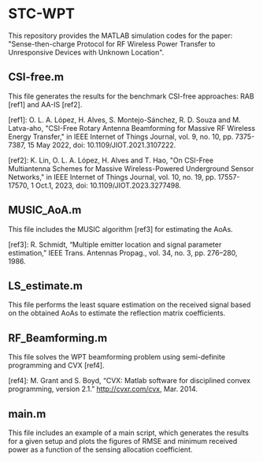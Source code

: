 # STC-WPT
This repository provides the MATLAB simulation codes for the paper: "Sense-then-charge Protocol for RF Wireless Power Transfer to Unresponsive Devices with Unknown Location".
## CSI-free.m
This file generates the results for the benchmark CSI-free approaches: RAB [ref1] and AA-IS [ref2].

[ref1]: O. L. A. López, H. Alves, S. Montejo-Sánchez, R. D. Souza and M. Latva-aho, "CSI-Free Rotary Antenna Beamforming for Massive RF Wireless Energy Transfer," in IEEE Internet of Things Journal, vol. 9, no. 10, pp. 7375-7387, 15 May 2022, doi: 10.1109/JIOT.2021.3107222.

[ref2]: K. Lin, O. L. A. López, H. Alves and T. Hao, "On CSI-Free Multiantenna Schemes for Massive Wireless-Powered Underground Sensor Networks," in IEEE Internet of Things Journal, vol. 10, no. 19, pp. 17557-17570, 1 Oct.1, 2023, doi: 10.1109/JIOT.2023.3277498.

## MUSIC_AoA.m
This file includes the MUSIC algorithm [ref3] for estimating the AoAs.

[ref3]: R. Schmidt, “Multiple emitter location and signal parameter estimation,” IEEE Trans. Antennas Propag., vol. 34, no. 3, pp. 276–280, 1986.
## LS_estimate.m
This file performs the least square estimation on the received signal based on the obtained AoAs to estimate the reflection matrix coefficients.
## RF_Beamforming.m
This file solves the WPT beamforming problem using semi-definite programming and CVX [ref4].

[ref4]: M. Grant and S. Boyd, “CVX: Matlab software for disciplined convex programming, version 2.1.” http://cvxr.com/cvx, Mar. 2014.
## main.m
This file includes an example of a main script, which generates the results for a given setup and plots the figures of RMSE and minimum received power as a function of the sensing allocation coefficient.

